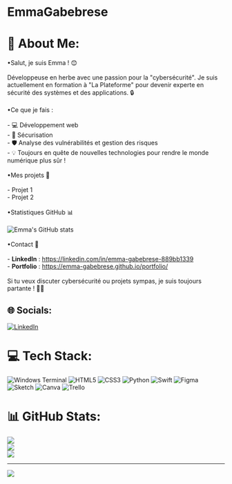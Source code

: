 # EmmaGabebrese
# 💫 About Me:
•Salut, je suis Emma ! 😊<br><br>Développeuse en herbe avec une passion pour la "cybersécurité". Je suis actuellement en formation à "La Plateforme" pour devenir experte en sécurité des systèmes et des applications. 🔒<br><br>•Ce que je fais :<br><br>- 💻 Développement web<br>- 🔐 Sécurisation <br>- 🛡️ Analyse des vulnérabilités et gestion des risques<br>- 💡 Toujours en quête de nouvelles technologies pour rendre le monde numérique plus sûr !<br><br>•Mes projets 🔧<br><br>- Projet 1<br>- Projet 2<br><br>•Statistiques GitHub 📊<br><br>![Emma's GitHub stats](https://github-readme-stats.vercel.app/api?username=emma-gabebrese&show_icons=true&hide_title=true)<br><br>•Contact 📱<br><br>- **LinkedIn** : https://linkedin.com/in/emma-gabebrese-889bb1339<br>- **Portfolio** : https://emma-gabebrese.github.io/portfolio/<br><br>Si tu veux discuter cybersécurité ou projets sympas, je suis toujours partante ! 🚀😁<br>


## 🌐 Socials:
[![LinkedIn](https://img.shields.io/badge/LinkedIn-%230077B5.svg?logo=linkedin&logoColor=white)](https://linkedin.com/in/emma-gabebrese-889bb1339) 

# 💻 Tech Stack:
![Windows Terminal](https://img.shields.io/badge/Windows%20Terminal-%234D4D4D.svg?style=for-the-badge&logo=windows-terminal&logoColor=white) ![HTML5](https://img.shields.io/badge/html5-%23E34F26.svg?style=for-the-badge&logo=html5&logoColor=white) ![CSS3](https://img.shields.io/badge/css3-%231572B6.svg?style=for-the-badge&logo=css3&logoColor=white) ![Python](https://img.shields.io/badge/python-3670A0?style=for-the-badge&logo=python&logoColor=ffdd54) ![Swift](https://img.shields.io/badge/swift-F54A2A?style=for-the-badge&logo=swift&logoColor=white) ![Figma](https://img.shields.io/badge/figma-%23F24E1E.svg?style=for-the-badge&logo=figma&logoColor=white) ![Sketch](https://img.shields.io/badge/Sketch-FFB387?style=for-the-badge&logo=sketch&logoColor=black) ![Canva](https://img.shields.io/badge/Canva-%2300C4CC.svg?style=for-the-badge&logo=Canva&logoColor=white) ![Trello](https://img.shields.io/badge/Trello-%23026AA7.svg?style=for-the-badge&logo=Trello&logoColor=white)
# 📊 GitHub Stats:
![](https://github-readme-stats.vercel.app/api?username=EmmaGabebrese&theme=dark&hide_border=false&include_all_commits=false&count_private=false)<br/>
![](https://github-readme-streak-stats.herokuapp.com/?user=EmmaGabebrese&theme=dark&hide_border=false)<br/>
![](https://github-readme-stats.vercel.app/api/top-langs/?username=EmmaGabebrese&theme=dark&hide_border=false&include_all_commits=false&count_private=false&layout=compact)

---
[![](https://visitcount.itsvg.in/api?id=EmmaGabebrese&icon=0&color=0)](https://visitcount.itsvg.in)

<!-- Proudly created with GPRM ( https://gprm.itsvg.in ) -->
